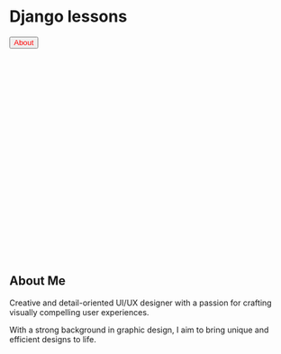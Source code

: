 <h1>Django lessons</h1>

<a href="#about"><button style="color:red"> About </button></a>

<br>
<br>
<br>
<br>
<br>
<br>
<br>
<br>
<br>
<br>
<br>
<br>
<br>
<br>
<br>
<br>
<br>
<br>
<br>
<br>
<br>

<section id="about" class="about">
        <div class="container">
            <h2>About Me</h2>
            <p>Creative and detail-oriented UI/UX designer with a passion for crafting visually compelling user experiences.</p>
            <p>With a strong background in graphic design, I aim to bring unique and efficient designs to life.</p>
        </div>
    </section>
